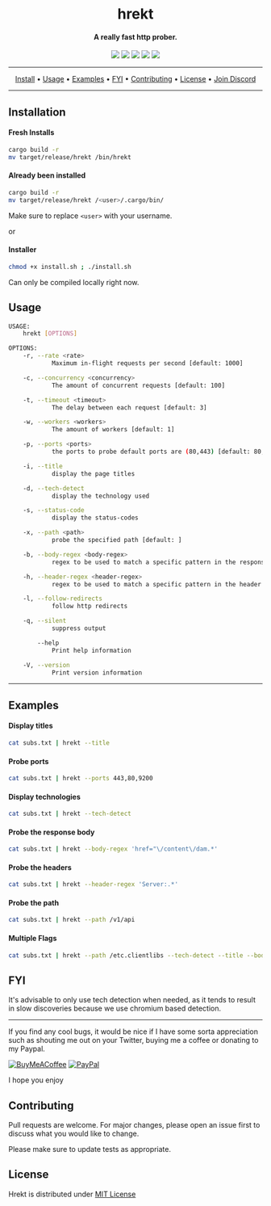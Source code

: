 <h1 align="center">hrekt
  <br>
</h1>

<h4 align="center">A really fast http prober.</h4>

<p align="center">
  <a href="/LICENSE"><img src="https://img.shields.io/badge/license-MIT-blue.svg"/></a>
  <a href="https://www.rust-lang.org/"><img src="https://camo.githubusercontent.com/2ed8a73e5c5d21391f6dfc3ed93f70470c1d4ccf32824d96f943420163df9963/68747470733a2f2f696d672e736869656c64732e696f2f62616467652f4c616e67756167652d527573742d3138313731373f636f6c6f723d726564"/></a>
  <a href="https://github.com/ethicalhackingplayground/hrekt/issues"><img src="https://img.shields.io/badge/contributions-welcome-brightgreen.svg?style=flat"></a>
  <a href="https://twitter.com/z0idsec"><img src="https://img.shields.io/twitter/follow/z0idsec.svg?logo=twitter"></a>
  <a href="https://discord.gg/MQWCem5b"><img src="https://img.shields.io/discord/862900124740616192.svg?logo=discord"></a>
  <br>
</p>

---

<p align="center">
  <a href="#installation">Install</a> •
  <a href="#usage">Usage</a> •
  <a href="#examples">Examples</a> •
  <a href="#fyi">FYI</a> •
  <a href="#contributing">Contributing</a> •
  <a href="#license">License</a> •
  <a href="https://discord.gg/MQWCem5b">Join Discord</a> 
</p>

---

## Installation

#### Fresh Installs
```bash
cargo build -r
mv target/release/hrekt /bin/hrekt
```

#### Already been installed
```bash
cargo build -r
mv target/release/hrekt /<user>/.cargo/bin/
```


Make sure to replace `<user>` with your username.

or 

#### Installer
```bash
chmod +x install.sh ; ./install.sh
```

Can only be compiled locally right now.


## Usage

```bash
USAGE:
    hrekt [OPTIONS]

OPTIONS:
    -r, --rate <rate>
            Maximum in-flight requests per second [default: 1000]

    -c, --concurrency <concurrency>
            The amount of concurrent requests [default: 100]

    -t, --timeout <timeout>
            The delay between each request [default: 3]

    -w, --workers <workers>
            The amount of workers [default: 1]

    -p, --ports <ports>
            the ports to probe default ports are (80,443) [default: 80,443]

    -i, --title
            display the page titles

    -d, --tech-detect
            display the technology used

    -s, --status-code
            display the status-codes

    -x, --path <path>
            probe the specified path [default: ]

    -b, --body-regex <body-regex>
            regex to be used to match a specific pattern in the response [default: ]

    -h, --header-regex <header-regex>
            regex to be used to match a specific pattern in the header [default: ]

    -l, --follow-redirects
            follow http redirects

    -q, --silent
            suppress output

        --help
            Print help information

    -V, --version
            Print version information
```

---

## Examples

#### Display titles

```bash
cat subs.txt | hrekt --title
```

#### Probe ports

```bash
cat subs.txt | hrekt --ports 443,80,9200 
```

#### Display technologies

```bash
cat subs.txt | hrekt --tech-detect
```

#### Probe the response body

```bash
cat subs.txt | hrekt --body-regex 'href="\/content\/dam.*'
```

#### Probe the headers

```bash
cat subs.txt | hrekt --header-regex 'Server:.*'
```

#### Probe the path

```bash
cat subs.txt | hrekt --path /v1/api
```

#### Multiple Flags

```bash
cat subs.txt | hrekt --path /etc.clientlibs --tech-detect --title --body-regex 'href="\/content\/dam.*'
```

## FYI
It's advisable to only use tech detection when needed, as it tends to result in slow discoveries because we use chromium based detection.

---

If you find any cool bugs, it would be nice if I have some sorta appreciation such as shouting me out on your Twitter, buying me a coffee or donating to my Paypal.
  
[![BuyMeACoffee](https://img.shields.io/badge/Buy%20Me%20a%20Coffee-ffdd00?style=for-the-badge&logo=buy-me-a-coffee&logoColor=black)](https://www.buymeacoffee.com/SBhULWm) [![PayPal](https://img.shields.io/badge/PayPal-00457C?style=for-the-badge&logo=paypal&logoColor=white)](https://www.paypal.com/paypalme/cyberlixpty)

I hope you enjoy

## Contributing

Pull requests are welcome. For major changes, please open an issue first
to discuss what you would like to change.

Please make sure to update tests as appropriate.


## License

Hrekt is distributed under [MIT License](https://github.com/ethicalhackingplayground/hrekt/blob/main/LICENSE)
